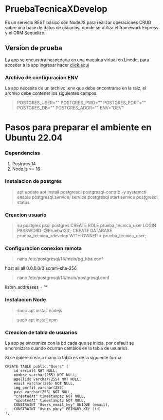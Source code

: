 # PruebaTecnicaXDevelop
Es un servicio REST básico con NodeJS para realizar operaciones CRUD sobre una base de datos de usuarios, donde se utiliza el framework Express y el ORM Sequelize.

## Version de prueba
La app se encuentra hospedada en una maquina virtual en Linode, para acceder a la app ingresar hacer [click aqui](https://139.144.31.231:3000/)


### Archivo de configuracion ENV
La app necesita de un archivo .env que debe encontrarse en la raiz, el archivo debe contener los siguientes campos:
> POSTGRES_USER=""
> POSTGRES_PWD=""
> POSTGRES_PORT=""
> POSTGRES_DB=""
> POSTGRES_ADDR=""
> ENV="DEV"

# Pasos para preparar el ambiente en Ubuntu 22.04

### Dependencias

1. Postgres 14
2. Node.js >= 16

### Instalacion de postgres
> apt update
> apt install postgresql postgresql-contrib -y 
> systemctl enable postgresql.service; service postgresql start
> service postgresql status 

### Creacion usuario
> su postgres
> psql postgres
> CREATE ROLE prueba_tecnica_user LOGIN PASSWORD '@Prueba123';
> CREATE DATABASE prueba_tecnica_xdevelop WITH OWNER = prueba_tecnica_user;

### Configuracion conexion remota
> nano /etc/postgresql/14/main/pg_hba.conf

host    all             all              0.0.0.0/0                 scram-sha-256

> nano /etc/postgresql/14/main/postgresql.conf

listen_addresses = '*'

### Instalacion Node

> sudo apt install nodejs

> sudo apt install npm

### Creacion de tabla de usuarios

La app se sincroniza con la bd cada que se inicia, por default se sincronizara cuando ocurran cambios en la tabla de usuarios.

Si se quiere crear a mano la tabla es de la siguiente forma.
```
CREATE TABLE public."Users" (
	id serial4 NOT NULL,
	nombre varchar(255) NOT NULL,
	apellido varchar(255) NOT NULL,
	email varchar(255) NOT NULL,
	img_perfil varchar(255),
	pass varchar(255) NOT NULL,
	"createdAt" timestamptz NOT NULL,
	"updatedAt" timestamptz NOT NULL,
	CONSTRAINT "Users_email_key" UNIQUE (email),
	CONSTRAINT "Users_pkey" PRIMARY KEY (id)
);
```
